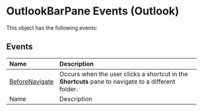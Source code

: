 
# OutlookBarPane Events (Outlook)
This object has the following events:

## Events



|**Name**|**Description**|
|:-----|:-----|
| [BeforeNavigate](f632928b-01a9-b467-1cee-0a86e0023f4d.md)|Occurs when the user clicks a shortcut in the  **Shortcuts** pane to navigate to a different folder.|
|Name|Description|
